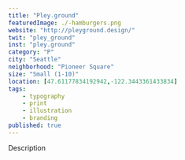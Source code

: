 ```yaml
---
title: "Pley.ground"
featuredImage: ./-hamburgers.png
website: "http://pleyground.design/"
twit: "pley_ground"
inst: "pley.ground"
category: "P"
city: "Seattle"
neighborhood: "Pioneer Square"
size: "Small (1-10)"
location: [47.61177834192942,-122.3443361433834]
tags:
    - typography
    - print
    - illustration
    - branding
published: true
---
```


Description

